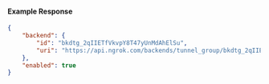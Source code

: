 <!-- Code generated for API Clients. DO NOT EDIT. -->

#### Example Response

```json
{
	"backend": {
		"id": "bkdtg_2qIIETfVkvpY8T47yUnMdAhElSu",
		"uri": "https://api.ngrok.com/backends/tunnel_group/bkdtg_2qIIETfVkvpY8T47yUnMdAhElSu"
	},
	"enabled": true
}
```
